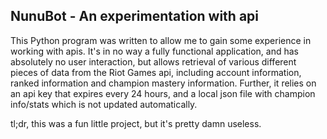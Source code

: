 ## NunuBot - An experimentation with api
This Python program was written to allow me to gain some experience in working with apis.
It's in no way a fully functional application, and has absolutely no user interaction, but allows retrieval of various different pieces of data from the Riot Games api, including account information, ranked information and champion mastery information.
Further, it relies on an api key that expires every 24 hours, and a local json file with champion info/stats which is not updated automatically.

tl;dr, this was a fun little project, but it's pretty damn useless.
